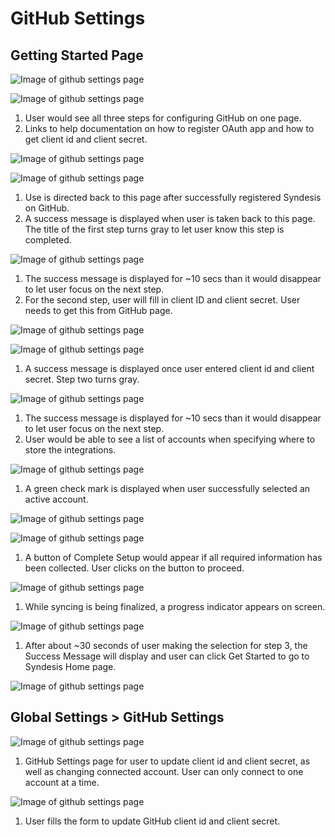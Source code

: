 # GitHub Settings

## Getting Started Page
![Image of github settings page](img/github-settings-img-1.png)


![Image of github settings page](img/github-settings-img-2.png)

1. User would see all three steps for configuring GitHub on one page.
2. Links to help documentation on how to register OAuth app and how to get client id and client secret.

![Image of github settings page](img/github-settings-img-3.png)

![Image of github settings page](img/github-settings-img-4.png)

1. Use is directed back to this page after successfully registered Syndesis on GitHub.  
2. A success message is displayed when user is taken back to this page. The title of the first step turns gray to let user know this step is completed.

![Image of github settings page](img/github-settings-img-5.png)

1. The success message is displayed for ~10 secs than it would disappear to let user focus on the next step.  
2. For the second step, user will fill in client ID and client secret. User needs to get this from GitHub page.

![Image of github settings page](img/github-settings-img-6.png)

![Image of github settings page](img/github-settings-img-7.png)

1. A success message is displayed once user entered client id and client secret. Step two turns gray.

![Image of github settings page](img/github-settings-img-8.png)

1. The success message is displayed for ~10 secs than it would disappear to let user focus on the next step.  
2. User would be able to see a list of accounts when specifying where to store the integrations.

![Image of github settings page](img/github-settings-img-9.png)

1. A  green check mark is displayed when user successfully selected an active account.

![Image of github settings page](img/github-settings-img-10.png)

![Image of github settings page](img/github-settings-img-9-complete-setup.png)

1. A button of Complete Setup would appear if all required information has been collected. User clicks on the button to proceed.

![Image of github settings page](img/github-settings-img-9-loading.png)

1. While syncing is being finalized, a progress indicator appears on screen.  

![Image of github settings page](img/github-settings-img-11.png)

1. After about ~30 seconds of user making the selection for step 3, the Success Message will display and user can click Get Started to go to Syndesis Home page.

![Image of github settings page](img/github-settings-img-12.png)


## Global Settings > GitHub Settings

![Image of github settings page](img/github-settings-img-13.png)

1. GitHub Settings page for user to update client id and client secret, as well as changing connected account. User can only connect to one account at a time.

![Image of github settings page](img/github-settings-img-14.png)

1. User fills the form to update GitHub client id and client secret.
